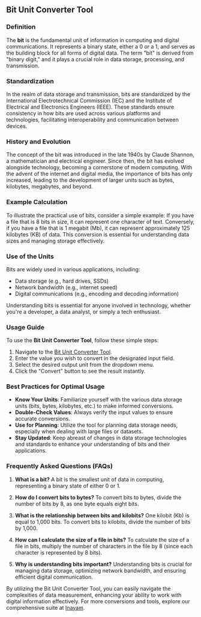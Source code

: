 ## Bit Unit Converter Tool

### Definition
The **bit** is the fundamental unit of information in computing and digital communications. It represents a binary state, either a 0 or a 1, and serves as the building block for all forms of digital data. The term "bit" is derived from "binary digit," and it plays a crucial role in data storage, processing, and transmission.

### Standardization
In the realm of data storage and transmission, bits are standardized by the International Electrotechnical Commission (IEC) and the Institute of Electrical and Electronics Engineers (IEEE). These standards ensure consistency in how bits are used across various platforms and technologies, facilitating interoperability and communication between devices.

### History and Evolution
The concept of the bit was introduced in the late 1940s by Claude Shannon, a mathematician and electrical engineer. Since then, the bit has evolved alongside technology, becoming a cornerstone of modern computing. With the advent of the internet and digital media, the importance of bits has only increased, leading to the development of larger units such as bytes, kilobytes, megabytes, and beyond.

### Example Calculation
To illustrate the practical use of bits, consider a simple example: If you have a file that is 8 bits in size, it can represent one character of text. Conversely, if you have a file that is 1 megabit (Mb), it can represent approximately 125 kilobytes (KB) of data. This conversion is essential for understanding data sizes and managing storage effectively.

### Use of the Units
Bits are widely used in various applications, including:
- Data storage (e.g., hard drives, SSDs)
- Network bandwidth (e.g., internet speed)
- Digital communications (e.g., encoding and decoding information)

Understanding bits is essential for anyone involved in technology, whether you're a developer, a data analyst, or simply a tech enthusiast.

### Usage Guide
To use the **Bit Unit Converter Tool**, follow these simple steps:
1. Navigate to the [Bit Unit Converter Tool](https://www.inayam.co/unit-converter/data_storage_si).
2. Enter the value you wish to convert in the designated input field.
3. Select the desired output unit from the dropdown menu.
4. Click the "Convert" button to see the result instantly.

### Best Practices for Optimal Usage
- **Know Your Units**: Familiarize yourself with the various data storage units (bits, bytes, kilobytes, etc.) to make informed conversions.
- **Double-Check Values**: Always verify the input values to ensure accurate conversions.
- **Use for Planning**: Utilize the tool for planning data storage needs, especially when dealing with large files or datasets.
- **Stay Updated**: Keep abreast of changes in data storage technologies and standards to enhance your understanding of bits and their applications.

### Frequently Asked Questions (FAQs)

1. **What is a bit?**
   A bit is the smallest unit of data in computing, representing a binary state of either 0 or 1.

2. **How do I convert bits to bytes?**
   To convert bits to bytes, divide the number of bits by 8, as one byte equals eight bits.

3. **What is the relationship between bits and kilobits?**
   One kilobit (Kb) is equal to 1,000 bits. To convert bits to kilobits, divide the number of bits by 1,000.

4. **How can I calculate the size of a file in bits?**
   To calculate the size of a file in bits, multiply the number of characters in the file by 8 (since each character is represented by 8 bits).

5. **Why is understanding bits important?**
   Understanding bits is crucial for managing data storage, optimizing network bandwidth, and ensuring efficient digital communication.

By utilizing the Bit Unit Converter Tool, you can easily navigate the complexities of data measurement, enhancing your ability to work with digital information effectively. For more conversions and tools, explore our comprehensive suite at [Inayam](https://www.inayam.co/unit-converter/data_storage_si).